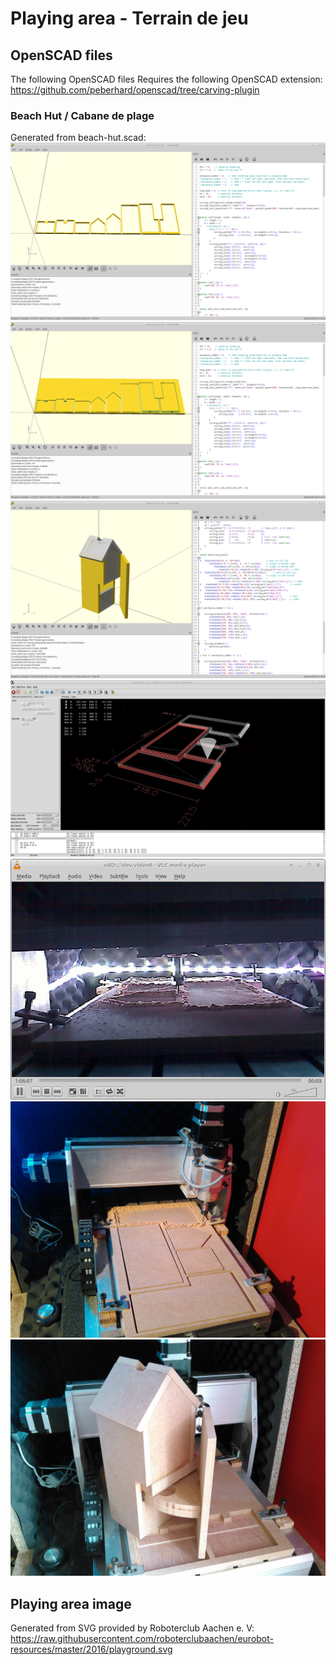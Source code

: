 
# Playing area - Terrain de jeu

## OpenSCAD files

The following OpenSCAD files Requires the following OpenSCAD extension: https://github.com/peberhard/openscad/tree/carving-plugin

### Beach Hut / Cabane de plage

Generated from beach-hut.scad:
![](beach-hut_openscad1.png)
![](beach-hut_openscad2.png)
![](beach-hut_openscad3.png)
![](beach-hut_linuxcnc.png)
![](beach-hut_cnc.png)
![](beach-hut_result1.jpg)
![](beach-hut_result2.jpg)

## Playing area image

Generated from SVG provided by Roboterclub Aachen e. V: https://raw.githubusercontent.com/roboterclubaachen/eurobot-resources/master/2016/playground.svg

